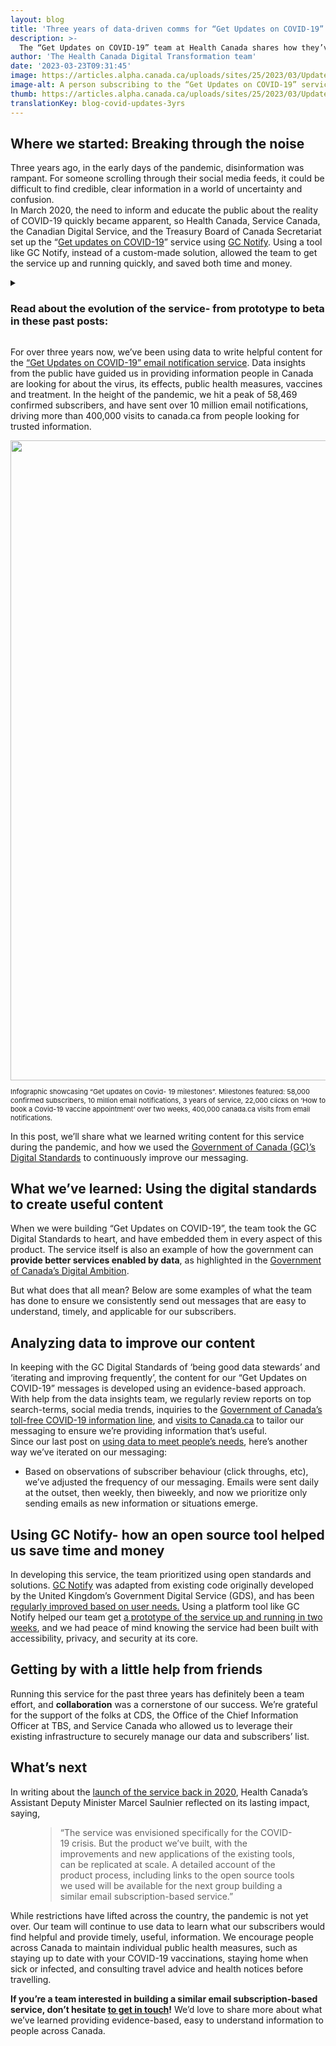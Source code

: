 ```yaml
---
layout: blog
title: 'Three years of data-driven comms for “Get Updates on COVID-19”'
description: >-
  The “Get Updates on COVID-19” team at Health Canada shares how they’ve iterated and improved their GC comms over the past three years using data.
author: 'The Health Canada Digital Transformation team'
date: '2023-03-23T09:31:45'
image: https://articles.alpha.canada.ca/uploads/sites/25/2023/03/Updates_EN.jpeg
image-alt: A person subscribing to the “Get Updates on COVID-19” service on their phone. It requests their email.
thumb: https://articles.alpha.canada.ca/uploads/sites/25/2023/03/Updates_EN.jpeg
translationKey: blog-covid-updates-3yrs
---
```


<h2 class="wp-block-heading" id="h-where-we-started-breaking-through-the-noise"><strong>Where we started: Breaking through the noise</strong></h2>



<p>Three years ago, in the early days of the pandemic, disinformation was rampant. For someone scrolling through their social media feeds, it could be difficult to find credible, clear information in a world of uncertainty and confusion.<br>In March 2020, the need to inform and educate the public about the reality of COVID-19 quickly became apparent, so Health Canada, Service Canada, the Canadian Digital Service, and the Treasury Board of Canada Secretariat set up the &#8220;<a href="https://www.canada.ca/en/managed-web-service/get-updates-covid-19.html" target="_blank" rel="noreferrer noopener">Get updates on COVID-19</a>&#8221; service using <a href="https://notification.canada.ca/" target="_blank" rel="noreferrer noopener">GC Notify</a>. Using a tool like GC Notify, instead of a custom-made solution, allowed the team to get the service up and running quickly, and saved both time and money.</p>



<details class="wp-block-cds-snc-expander"><summary><h3>Read about the evolution of the service- from prototype to beta in these past posts:</h3></summary><div class="wp-block-cds-snc-expander"><a href="https://digital.canada.ca/2020/05/13/get-updates-on-covid-19-email-notification-service/" target="_blank" rel="noreferrer noopener">Get Updates on COVID-19 – Email Notification Service</a> (May 2020)<br><a href="https://digital.canada.ca/2020/06/17/launching-an-alpha-service/" target="_blank" rel="noreferrer noopener">Launching an Alpha Service </a>(June 2020)<br><a href="https://digital.canada.ca/2021/07/28/using-data-to-meet-peoples-information-needs-during-the-pandemic/" target="_blank" rel="noreferrer noopener">Using data to meet people’s information needs during a pandemic</a> (July 2021)<br><a href="https://digital.canada.ca/2022/04/05/reflections-on-a-service-at-100-weeks/" target="_blank" rel="noreferrer noopener">Reflections on a service at 100 weeks</a> (April 2022)</div></details>



<p></p>



<p>For over three years now, we&#8217;ve been using data to write helpful content for the <a href="https://digital.canada.ca/2020/05/13/get-updates-on-covid-19-email-notification-service/" target="_blank" rel="noreferrer noopener">&#8220;Get Updates on COVID-19&#8221; email notification service</a>. Data insights from the public have guided us in providing information people in Canada are looking for about the virus, its effects, public health measures, vaccines and treatment. In the height of the pandemic, we hit a peak of 58,469 confirmed subscribers, and have sent over 10 million email notifications, driving more than 400,000 visits to canada.ca from people looking for trusted information.</p>


<img decoding="async" loading="lazy" width="1024" height="430" src="https://articles.alpha.canada.ca/uploads/sites/25/2023/03/NotifyInforgraphie_EN-NEW-1024x430.png" alt="" class="wp-image-1020" style="max-width: 100%;height: auto;" srcset="https://articles.alpha.canada.ca/uploads/sites/25/2023/03/NotifyInforgraphie_EN-NEW-1024x430.png 1024w, https://articles.alpha.canada.ca/uploads/sites/25/2023/03/NotifyInforgraphie_EN-NEW-300x126.png 300w, https://articles.alpha.canada.ca/uploads/sites/25/2023/03/NotifyInforgraphie_EN-NEW-768x323.png 768w, https://articles.alpha.canada.ca/uploads/sites/25/2023/03/NotifyInforgraphie_EN-NEW.png 1200w" sizes="(max-width: 1024px) 100vw, 1024px" />


<p style="font-size:11px">Infographic showcasing “Get updates on Covid- 19 milestones”. Milestones featured: 58,000 confirmed subscribers, 10 million email notifications, 3 years of service, 22,000 clicks on ‘How to book a Covid-19 vaccine appointment’ over two weeks, 400,000 canada.ca visits from email notifications.</p>



<p>In this post, we’ll share what we learned writing content for this service during the pandemic, and how we used the <a href="https://www.canada.ca/en/government/system/digital-government/government-canada-digital-standards.html" target="_blank" rel="noreferrer noopener">Government of Canada (GC)’s Digital Standards</a> to continuously improve our messaging.</p>



<h2 class="wp-block-heading"><strong>What we’ve learned: Using the digital standards to create useful content</strong></h2>



<p>When we were building &#8220;Get Updates on COVID-19&#8221;, the team took the GC Digital Standards to heart, and have embedded them in every aspect of this product. The service itself is also an example of how the government can<strong> provide better services enabled by data</strong>, as highlighted in the <a href="https://www.canada.ca/en/government/system/digital-government/government-canada-digital-operations-strategic-plans/canada-digital-ambition.html" target="_blank" rel="noreferrer noopener">Government of Canada’s Digital Ambition</a>.</p>



<p>But what does that all mean? Below are some examples of what the team has done to ensure we consistently send out messages that are easy to understand, timely, and applicable for our subscribers.</p>



<h2 class="wp-block-heading"><strong>Analyzing data to improve our content</strong></h2>



<p>In keeping with the GC Digital Standards of ‘being good data stewards’ and ‘iterating and improving frequently’, the content for our &#8220;Get Updates on COVID-19&#8221; messages is developed using an evidence-based approach. With help from the data insights team, we regularly review reports on top search-terms, social media trends, inquiries to the <a href="https://health.canada.ca/en/public-health/corporate/contact-us.html" target="_blank" rel="noreferrer noopener">Government of Canada’s toll-free COVID-19 information line</a>, and <a href="https://www.canada.ca/en/public-health/services/diseases/coronavirus-disease-covid-19.html" target="_blank" rel="noreferrer noopener">visits to Canada.ca</a> to tailor our messaging to ensure we’re providing information that’s useful.<br>Since our last post on <a href="https://digital.canada.ca/2021/07/28/using-data-to-meet-peoples-information-needs-during-the-pandemic/" target="_blank" rel="noreferrer noopener">using data to meet people’s needs</a>, here’s another way we’ve iterated on our messaging:</p>



<ul>
<li>Based on observations of subscriber behaviour (click throughs, etc), we’ve adjusted the frequency of our messaging. Emails were sent daily at the outset, then weekly, then biweekly, and now we prioritize only sending emails as new information or situations emerge.</li>
</ul>



<h2 class="wp-block-heading"><strong>Using GC Notify- how an open source tool helped us save time and money </strong></h2>



<p>In developing this service, the team prioritized using open standards and solutions. <a href="https://notification.canada.ca/" target="_blank" rel="noreferrer noopener">GC Notify</a> was adapted from existing code originally developed by the United Kingdom’s Government Digital Service (GDS), and has been <a href="https://digital.canada.ca/2021/02/01/gc-notify-has-reached-beta/" target="_blank" rel="noreferrer noopener">regularly improved based on user needs.</a> Using a platform tool like GC Notify helped our team get <a href="https://twitter.com/CDS_GC/status/1392481358522589188?s=20" target="_blank" rel="noreferrer noopener">a prototype of the service up and running in two weeks</a>, and we had peace of mind knowing the service had been built with accessibility, privacy, and security at its core.</p>



<h2 class="wp-block-heading"><strong>Getting by with a little help from friends</strong></h2>



<p>Running this service for the past three years has definitely been a team effort, and <strong>collaboration</strong> was a cornerstone of our success. We’re grateful for the support of the folks at CDS, the Office of the Chief Information Officer at TBS, and Service Canada who allowed us to leverage their existing infrastructure to securely manage our data and subscribers’ list.</p>



<h2 class="wp-block-heading"><strong>What’s next</strong></h2>



<p>In writing about the <a href="https://digital.canada.ca/2020/05/13/get-updates-on-covid-19-email-notification-service/" target="_blank" rel="noreferrer noopener">launch of the service back in 2020</a>, Health Canada’s Assistant Deputy Minister Marcel Saulnier reflected on its lasting impact, saying,</p>



<figure class="wp-block-pullquote has-text-align-left"><blockquote><p>“The service was envisioned specifically for the COVID-19 crisis. But the product we’ve built, with the improvements and new applications of the existing tools, can be replicated at scale. A detailed account of the product process, including links to the open source tools we used will be available for the next group building a similar email subscription-based service.”</p></blockquote></figure>



<p>While restrictions have lifted across the country, the pandemic is not yet over. Our team will continue to use data to learn what our subscribers would find helpful and provide timely, useful, information. We encourage people across Canada to maintain individual public health measures, such as staying up to date with your COVID-19 vaccinations, staying home when sick or infected, and consulting travel advice and health notices before travelling.</p>



<p><strong>If you’re a team interested in building a similar email subscription-based service, don’t hesitate <a href="mailto:digital-transformation-numerique@hc-sc.gc.ca">to get in touch</a>!</strong> We’d love to share more about what we’ve learned providing evidence-based, easy to understand information to people across Canada.</p>

